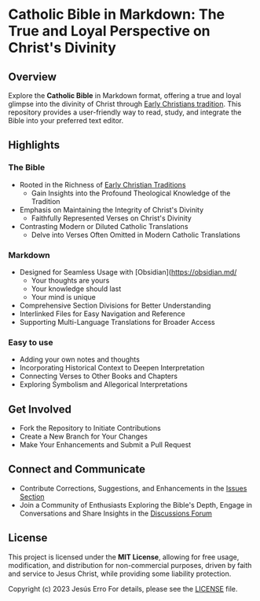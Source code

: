 # Catholic Bible in Markdown: The True and Loyal Perspective on Christ's Divinity

## Overview

Explore the **Catholic Bible** in Markdown format, offering a true and loyal glimpse into the divinity of Christ through [Early Christians tradition](https://en.wikipedia.org/wiki/Early_Christianity). This repository provides a user-friendly way to read, study, and integrate the Bible into your preferred text editor.

## Highlights

### The Bible

- Rooted in the Richness of [Early Christian Traditions](https://en.wikipedia.org/wiki/Early_Christianity)
  - Gain Insights into the Profound Theological Knowledge of the Tradition
- Emphasis on Maintaining the Integrity of Christ's Divinity
  - Faithfully Represented Verses on Christ's Divinity
- Contrasting Modern or Diluted Catholic Translations
  - Delve into Verses Often Omitted in Modern Catholic Translations

### Markdown

- Designed for Seamless Usage with [Obsidian](https://obsidian.md/
  - Your thoughts are yours
  - Your knowledge should last
  - Your mind is unique
- Comprehensive Section Divisions for Better Understanding
- Interlinked Files for Easy Navigation and Reference
- Supporting Multi-Language Translations for Broader Access

### Easy to use
- Adding your own notes and thoughts
- Incorporating Historical Context to Deepen Interpretation
- Connecting Verses to Other Books and Chapters
- Exploring Symbolism and Allegorical Interpretations
  
## Get Involved

- Fork the Repository to Initiate Contributions
- Create a New Branch for Your Changes
- Make Your Enhancements and Submit a Pull Request

## Connect and Communicate

- Contribute Corrections, Suggestions, and Enhancements in the [Issues Section](https://github.com/jesuserro/CatholicBible/issues)
- Join a Community of Enthusiasts Exploring the Bible's Depth, Engage in Conversations and Share Insights in the [Discussions Forum](https://github.com/jesuserro/CatholicBible/discussions)

## License

This project is licensed under the **MIT License**, allowing for free usage, modification, and distribution for non-commercial purposes, driven by faith and service to Jesus Christ, while providing some liability protection.

Copyright (c) 2023 Jesús Erro
For details, please see the [LICENSE](LICENSE) file.
